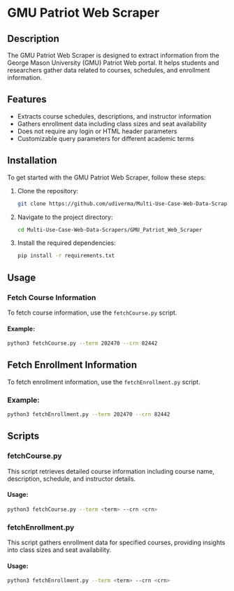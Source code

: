 # GMU Patriot Web Scraper

## Description
The GMU Patriot Web Scraper is designed to extract information from the George Mason University (GMU) Patriot Web portal. It helps students and researchers gather data related to courses, schedules, and enrollment information.

## Features
- Extracts course schedules, descriptions, and instructor information
- Gathers enrollment data including class sizes and seat availability
- Does not require any login or HTML header parameters
- Customizable query parameters for different academic terms

## Installation
To get started with the GMU Patriot Web Scraper, follow these steps:

1. Clone the repository:
    ```sh
    git clone https://github.com/udiverma/Multi-Use-Case-Web-Data-Scrapers.git
    ```
2. Navigate to the project directory:
    ```sh
    cd Multi-Use-Case-Web-Data-Scrapers/GMU_Patriot_Web_Scraper
    ```
3. Install the required dependencies:
    ```sh
    pip install -r requirements.txt
    ```

## Usage

### Fetch Course Information
To fetch course information, use the `fetchCourse.py` script. 

#### Example:
```sh
python3 fetchCourse.py --term 202470 --crn 82442
```

## Fetch Enrollment Information
To fetch enrollment information, use the `fetchEnrollment.py` script.

### Example:
```sh
python3 fetchEnrollment.py --term 202470 --crn 82442
```

## Scripts

### fetchCourse.py
This script retrieves detailed course information including course name, description, schedule, and instructor details.
#### Usage:
```sh
python3 fetchCourse.py --term <term> --crn <crn>
```

### fetchEnrollment.py
This script gathers enrollment data for specified courses, providing insights into class sizes and seat availability.
#### Usage:
```sh
python3 fetchEnrollment.py --term <term> --crn <crn>
```
